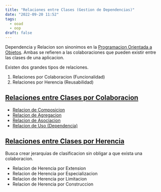 ```yaml
---
title: "Relaciones entre Clases (Gestion de Dependencias)"
date: "2022-09-20 11:52"
tags: 
  - ooad
  - oop
draft: false
---
```

Dependencia y Relacion son sinonimos en la [Programacion Orientada a Objetos](notes/Programacion%20Orientada%20a%20Objetos.md). Ambas se refieren a las colaboraciones que pueden existir entre las clases de una aplicacion.

Existen dos grandes tipos de relaciones.
1. Relaciones por Colaboracion (Funcionalidad)
2. Relaciones por Herencia (Reusabilidad)

## [Relaciones entre Clases por Colaboracion](notes/Relaciones%20entre%20Clases%20por%20Colaboracion.md)
- [Relacion de Composicion](notes/Relacion%20de%20Composicion.md)
- [Relacion de Agregacion](notes/Relacion%20de%20Agregacion.md)
- [Relacion de Asociacion](notes/Relacion%20de%20Asociacion.md)
- [Relacion de Uso (Dependencia)](notes/Relacion%20de%20Uso%20(Dependencia).md)

## [Relaciones entre Clases por Herencia](notes/Relaciones%20entre%20Clases%20por%20Herencia.md)
Busca crear jerarquias de clasificacion sin obligar a que exista una colaboracion.
- Relacion de Herencia por Extension
- Relacion de Herencia por Especializacion
- Relacion de Herencia por Limitacion
- Relacion de Herencia por Construccion